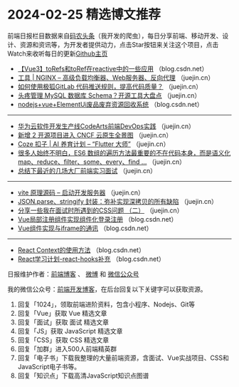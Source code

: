 # 2024-02-25 精选博文推荐

前端日报栏目数据来自[码农头条](http://toutiao.qdkfweb.cn/)（我开发的爬虫），每日分享前端、移动开发、设计、资源和资讯等，为开发者提供动力，点击Star按钮来关注这个项目，点击Watch来收听每日的更新[Github主页](https://github.com/kujian/frontendDaily)
* [【Vue3】toRefs和toRef在reactive中的一些应用](https://blog.csdn.net/null18/article/details/136237435) （blog.csdn.net）
* [工具 | NGINX &#8211; 高级负载均衡器、Web服务器、反向代理](https://juejin.cn/post/7337918042255573018) （juejin.cn）
* [如何使用极狐GitLab 代码推送规则，提高代码质量？](https://juejin.cn/post/7337967530971004980) （juejin.cn）
* [头疼管理 MySQL 数据库 Schema？开源工具大盘点](https://juejin.cn/post/7338022547714736182) （juejin.cn）
* [nodejs+vue+ElementUi废品废弃资源回收系统](https://blog.csdn.net/dongyun2022/article/details/136272367) （blog.csdn.net）

***
* [华为云软件开发生产线CodeArts前端DevOps实践](https://juejin.cn/post/7338011132382773288) （juejin.cn）
* [新增 2 开源项目进入 CNCF 云原生全景图](https://juejin.cn/post/7338229082922696719) （juejin.cn）
* [Coze 扣子 |  AI 养育计划 &#8211; &#8220;Flutter 大师&#8221;](https://juejin.cn/post/7338635448304091151) （juejin.cn）
* [很多人始终不明白，ES6 数组的遍历方法最重要的不在代码本身，而是语义化map、reduce、filter、some、every、find &#8230;](https://juejin.cn/post/7338397590008283175) （juejin.cn）
* [总结下最近的几场大厂前端实习面试](https://juejin.cn/post/7338645700100096051) （juejin.cn）

***
* [vite 原理源码 &#8211; 启动开发服务器](https://juejin.cn/post/7338614904393924659) （juejin.cn）
* [JSON.parse、stringify 封装：弥补实现深拷贝的所有缺陷](https://juejin.cn/post/7337892215226007589) （juejin.cn）
* [分享一些我在面试时所遇到的CSS问题 （二）](https://juejin.cn/post/7338443551745900584) （juejin.cn）
* [Vue局部注册组件实现组件化登录注册](https://blog.csdn.net/weixin_46146718/article/details/136272516) （blog.csdn.net）
* [Vue组件实现与iframe的通讯](https://blog.csdn.net/chengcheng9876/article/details/136259202) （blog.csdn.net）

***
* [React Context的使用方法](https://blog.csdn.net/qq_21087199/article/details/136269964) （blog.csdn.net）
* [React学习计划-react-hooks补充](https://blog.csdn.net/qq_35940731/article/details/136276962) （blog.csdn.net）

日报维护作者：[前端博客](https://qdkfweb.cn/) 、 [微博](http://weibo.com/kujian) 和 [微信公众号](https://open.weixin.qq.com/qr/code?username=caibaojian_com)

我的微信公众号：[前端开发博客](https://open.weixin.qq.com/qr/code?username=caibaojian_com)，在后台回复以下关键字可以获取资源。

1. 回复「1024」，领取前端进阶资料，包含小程序、Nodejs、Git等
2. 回复「Vue」获取 Vue 精选文章
3. 回复「面试」获取 面试 精选文章
4. 回复「JS」获取 JavaScript 精选文章
5. 回复「CSS」获取 CSS 精选文章
6. 回复「加群」进入500人前端精英群
7. 回复「电子书」下载我整理的大量前端资源，含面试、Vue实战项目、CSS和JavaScript电子书等。
8. 回复「知识点」下载高清JavaScript知识点图谱